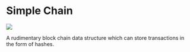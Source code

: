 # Simple Chain #
![](https://travis-ci.org/compscikaran/simplechain.svg?branch=master)

A rudimentary block chain data structure which can store transactions in the form of hashes.